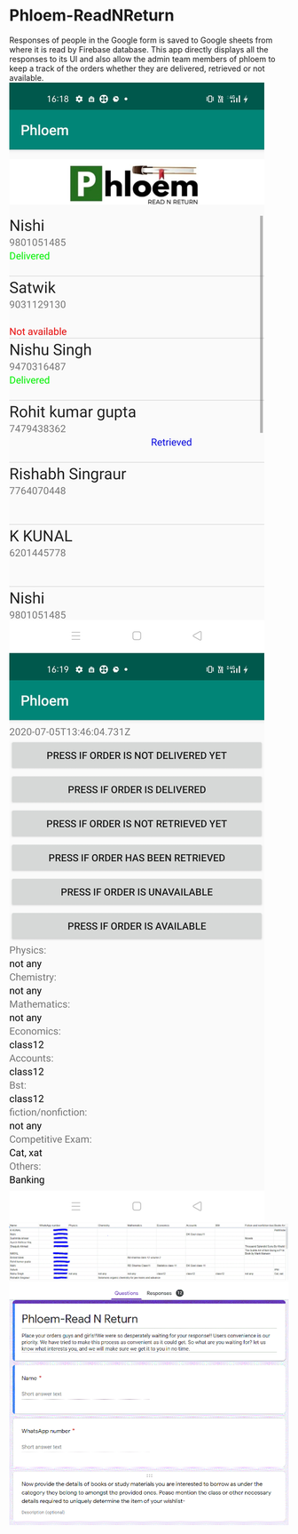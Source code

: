 # Phloem-ReadNReturn
Responses of people in the Google form is saved to Google sheets from where it is read by Firebase database. This app directly displays all the responses to its UI and also allow the admin team members of phloem to keep a track of the orders whether they are delivered, retrieved or not available.
![Screenshot](https://github.com/princesv/Phloem-ReadNReturn/blob/master/Screenshot_2020-08-02-16-18-55-21_e46387f68393a767fef05a21c9d11db9.jpg)
![Screenshot2](https://github.com/princesv/Phloem-ReadNReturn/blob/master/Screenshot_2020-08-02-16-19-10-33_e46387f68393a767fef05a21c9d11db9.jpg)
![Screemshot3](https://github.com/princesv/Phloem-ReadNReturn/blob/master/Capture.GIF)
![Screemshot4](https://github.com/princesv/Phloem-ReadNReturn/blob/master/Capture2.GIF)



